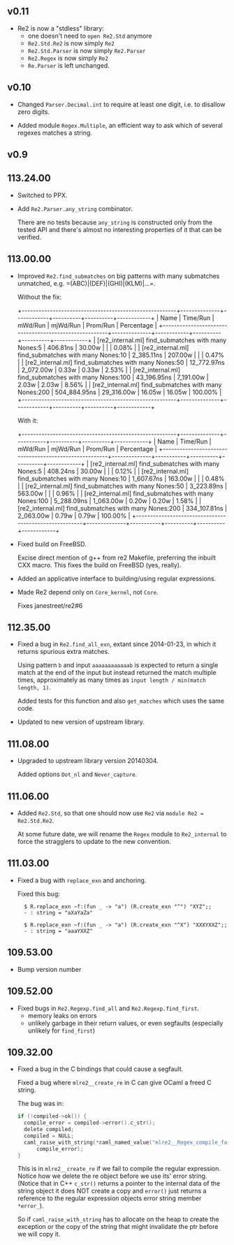 ## v0.11

- Re2 is now a "stdless" library:
  + one doesn't need to `open Re2.Std` anymore
  + `Re2.Std.Re2` is now simply `Re2`
  + `Re2.Std.Parser` is now simply `Re2.Parser`
  + `Re2.Regex` is now simply `Re2`
  + `Re.Parser` is left unchanged.

## v0.10

- Changed `Parser.Decimal.int` to require at least one digit, i.e. to disallow
  zero digits.

- Added module `Regex.Multiple`, an efficient way to ask which of several
  regexes matches a string.

## v0.9

## 113.24.00

- Switched to PPX.

- Add `Re2.Parser.any_string` combinator.

  There are no tests because `any_string` is constructed only from the tested
  API and there's almost no interesting properties of it that can be verified.

## 113.00.00

- Improved `Re2.find_submatches` on big patterns with many submatches
  unmatched, e.g. =(ABC)|(DEF)|(GHI)|(KLM)|...=.

    Without the fix:

    +-------------------------------------------------------+--------------+------------+----------+----------+------------+
    | Name                                                  |     Time/Run |    mWd/Run | mjWd/Run | Prom/Run | Percentage |
    +-------------------------------------------------------+--------------+------------+----------+----------+------------+
    | [re2_internal.ml] find_submatches with many Nones:5   |     406.81ns |     30.00w |          |          |      0.08% |
    | [re2_internal.ml] find_submatches with many Nones:10  |   2_385.11ns |    207.00w |          |          |      0.47% |
    | [re2_internal.ml] find_submatches with many Nones:50  |  12_772.97ns |  2_072.00w |    0.33w |    0.33w |      2.53% |
    | [re2_internal.ml] find_submatches with many Nones:100 |  43_196.95ns |  7_191.00w |    2.03w |    2.03w |      8.56% |
    | [re2_internal.ml] find_submatches with many Nones:200 | 504_884.95ns | 29_316.00w |   16.05w |   16.05w |    100.00% |
    +-------------------------------------------------------+--------------+------------+----------+----------+------------+

    With it:

    +-------------------------------------------------------+--------------+-----------+----------+----------+------------+
    | Name                                                  |     Time/Run |   mWd/Run | mjWd/Run | Prom/Run | Percentage |
    +-------------------------------------------------------+--------------+-----------+----------+----------+------------+
    | [re2_internal.ml] find_submatches with many Nones:5   |     408.24ns |    30.00w |          |          |      0.12% |
    | [re2_internal.ml] find_submatches with many Nones:10  |   1_607.67ns |   163.00w |          |          |      0.48% |
    | [re2_internal.ml] find_submatches with many Nones:50  |   3_223.89ns |   563.00w |          |          |      0.96% |
    | [re2_internal.ml] find_submatches with many Nones:100 |   5_288.09ns | 1_063.00w |    0.20w |    0.20w |      1.58% |
    | [re2_internal.ml] find_submatches with many Nones:200 | 334_107.81ns | 2_063.00w |    0.79w |    0.79w |    100.00% |
    +-------------------------------------------------------+--------------+-----------+----------+----------+------------+

- Fixed build on FreeBSD.

    Excise direct mention of g++ from re2 Makefile, preferring the inbuilt CXX
    macro. This fixes the build on FreeBSD (yes, really).

- Added an applicative interface to building/using regular expressions.

- Made Re2 depend only on `Core_kernel`, not `Core`.

    Fixes janestreet/re2#6

## 112.35.00

- Fixed a bug in `Re2.find_all_exn`, extant since 2014-01-23, in which
  it returns spurious extra matches.

    Using pattern `b` and input `aaaaaaaaaaaab` is expected to return
    a single match at the end of the input but instead returned the
    match multiple times, approximately as many times as
    `input length / min(match length, 1)`.

    Added tests for this function and also `get_matches` which uses the
    same code.

- Updated to new version of upstream library.

## 111.08.00

- Upgraded to upstream library version 20140304.

    Added options `Dot_nl` and `Never_capture`.

## 111.06.00

- Added `Re2.Std`, so that one should now use `Re2` via `module Re2 =
  Re2.Std.Re2`.

    At some future date, we will rename the `Regex` module to
    `Re2_internal` to force the stragglers to update to the new
    convention.

## 111.03.00

- Fixed a bug with `replace_exn` and anchoring.

    Fixed this bug:

        $ R.replace_exn ~f:(fun _ -> "a") (R.create_exn "^") "XYZ";;
        - : string = "aXaYaZa"

        $ R.replace_exn ~f:(fun _ -> "a") (R.create_exn "^X") "XXXYXXZ";;
        - : string = "aaaYXXZ"

## 109.53.00

- Bump version number

## 109.52.00

- Fixed bugs in `Re2.Regexp.find_all` and `Re2.Regexp.find_first`.
    * memory leaks on errors
    * unlikely garbage in their return values, or even segfaults
      (especially unlikely for `find_first`)

## 109.32.00

- Fixed a bug in the C bindings that could cause a segfault.

    Fixed a bug where `mlre2__create_re` in C can give OCaml a freed C string.

    The bug was in:

    ```c
    if (!compiled->ok()) {
      compile_error = compiled->error().c_str();
      delete compiled;
      compiled = NULL;
      caml_raise_with_string(*caml_named_value("mlre2__Regex_compile_failed"),
          compile_error);
    }
    ```

    This is in `mlre2__create_re` if we fail to compile the regular
    expression.  Notice how we delete the re object before we use its'
    error string.  (Notice that in C++ `c_str()` returns a pointer to
    the internal data of the string object it does NOT create a copy
    and `error()` just returns a reference to the regular expression
    objects error string member `*error_`).

    So if `caml_raise_with_string` has to allocate on the heap to create
    the exception or the copy of the string that might invalidate the ptr
    before we will copy it.


